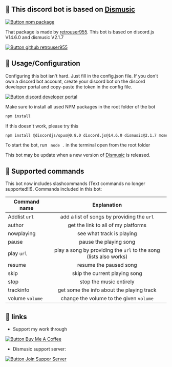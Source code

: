 ## 🤖 This discord bot is based on [Dismusic](https://www.npmjs.com/package/dismusic) 

[![Button npm package]](https://www.npmjs.com/package/dismusic)

That package is made by [retrouser955](https://github.com/retrouser955). 
This bot is based on discord.js V14.6.0 and dismusic V2.1.7

[![Button github retrouser955]](https://github.com/retrouser955)

## 📝 Usage/Configuration



Configuring this bot isn't hard. Just fill in the config.json file.
If you don't own a discord bot account, create your discord bot on the discord developer portal and copy-paste the token in the config file.

[![Button discord developer portal]](https://discord.com/developers/applications)

Make sure to install all used NPM packages in the root folder of the bot
```bash
npm install
```
If this doesn't work, please try this
```bash
npm install @discordjs/opus@0.8.0 discord.js@14.6.0 dismusic@2.1.7 moment@2.29.4 opusscript@0.0.8
```
To start the bot, run ``` node .``` in the terminal open from the root folder

This bot may be update when a new version of [Dismusic](https://www.npmjs.com/package/dismusic) is released. 

## 📝 Supported commands
This bot now includes slashcommands (Text commands no longer supported!!!). 
Commands included in this bot:

| Command name        | Explanation                                                           |
| ------------------- |:---------------------------------------------------------------------:|
| Addlist ```url```   | add a list of songs by providing the ```url```                        |
| author              | get the link to all of my platforms                                   |
| nowplaying          | see what track is playing                                             |
| pause               | pause the playing song                                                |
| play ```url```      | play a song by providing the ```url``` to the song (lists also works) |
| resume              | resume the paused song                                                |
| skip                | skip the current playing song                                         |
| stop                | stop the music entirely                                               |
| trackinfo           | get some the info about the playing track                             |
| volume ```volume``` | change the volume to the given ```volume```                           |



## 🔗 links

- Support my work  through

[![Button Buy Me A Coffee]](https://www.buymeacoffee.com/bonojansen)

- Dismusic support server:

[![Button Join Suppor Server]](https://discord.gg/uWfMZYju8c)




[Button npm package]: https://img.shields.io/badge/DisMusic-CB3837?style=for-the-badge&logoColor=white&logo=npm
[Button github retrouser955]: https://img.shields.io/badge/Retrouser955-000000?style=for-the-badge&logoColor=white&logo=github
[Button discord developer portal]: https://img.shields.io/badge/Discord_developer_portal-7289DA?style=for-the-badge&logoColor=white&logo=Discord
[Button Buy Me A Coffee]: https://img.shields.io/badge/Buy_Me_A_Coffee-FFDD00?style=for-the-badge&logoColor=black&logo=buymeacoffee
[Button Join Suppor Server]: https://img.shields.io/badge/Feel_free_to_join_here-7289DA?style=for-the-badge&logoColor=white&logo=Discord
